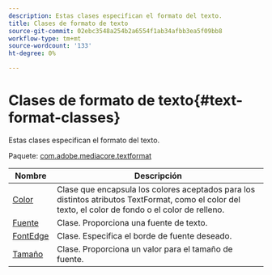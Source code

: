 ```yaml
---
description: Estas clases especifican el formato del texto.
title: Clases de formato de texto
source-git-commit: 02ebc3548a254b2a6554f1ab34afbb3ea5f09bb8
workflow-type: tm+mt
source-wordcount: '133'
ht-degree: 0%

---
```


# Clases de formato de texto{#text-format-classes}

Estas clases especifican el formato del texto.

Paquete: [com.adobe.mediacore.textformat](https://help.adobe.com/en_US/primetime/api/psdk/asdoc-dhls_1.4/com/adobe/mediacore/textformat/package-detail.html)

| Nombre | Descripción |
|---|---|
| [Color](https://help.adobe.com/en_US/primetime/api/psdk/asdoc-dhls_1.4/com/adobe/mediacore/textformat/Color.html) | Clase que encapsula los colores aceptados para los distintos atributos TextFormat, como el color del texto, el color de fondo o el color de relleno. |
| [Fuente](https://help.adobe.com/en_US/primetime/api/psdk/asdoc-dhls_1.4/com/adobe/mediacore/textformat/Font.html) | Clase. Proporciona una fuente de texto. |
| [FontEdge](https://help.adobe.com/en_US/primetime/api/psdk/asdoc-dhls_1.4/com/adobe/mediacore/textformat/FontEdge.html) | Clase. Especifica el borde de fuente deseado. |
| [Tamaño](https://help.adobe.com/en_US/primetime/api/psdk/asdoc-dhls_1.4/com/adobe/mediacore/textformat/Size.html) | Clase. Proporciona un valor para el tamaño de fuente. |
